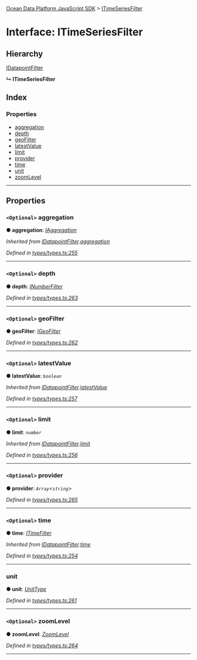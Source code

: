 [Ocean Data Platform JavaScript SDK](../README.md) > [ITimeSeriesFilter](../interfaces/itimeseriesfilter.md)

# Interface: ITimeSeriesFilter

## Hierarchy

 [IDatapointFilter](idatapointfilter.md)

**↳ ITimeSeriesFilter**

## Index

### Properties

* [aggregation](itimeseriesfilter.md#aggregation)
* [depth](itimeseriesfilter.md#depth)
* [geoFilter](itimeseriesfilter.md#geofilter)
* [latestValue](itimeseriesfilter.md#latestvalue)
* [limit](itimeseriesfilter.md#limit)
* [provider](itimeseriesfilter.md#provider)
* [time](itimeseriesfilter.md#time)
* [unit](itimeseriesfilter.md#unit)
* [zoomLevel](itimeseriesfilter.md#zoomlevel)

---

## Properties

<a id="aggregation"></a>

### `<Optional>` aggregation

**● aggregation**: *[IAggregation](iaggregation.md)*

*Inherited from [IDatapointFilter](idatapointfilter.md).[aggregation](idatapointfilter.md#aggregation)*

*Defined in [types/types.ts:255](https://github.com/C4IROcean/ODP-sdk-js/blob/cbd469b/source/types/types.ts#L255)*

___
<a id="depth"></a>

### `<Optional>` depth

**● depth**: *[INumberFilter](inumberfilter.md)*

*Defined in [types/types.ts:263](https://github.com/C4IROcean/ODP-sdk-js/blob/cbd469b/source/types/types.ts#L263)*

___
<a id="geofilter"></a>

### `<Optional>` geoFilter

**● geoFilter**: *[IGeoFilter](igeofilter.md)*

*Defined in [types/types.ts:262](https://github.com/C4IROcean/ODP-sdk-js/blob/cbd469b/source/types/types.ts#L262)*

___
<a id="latestvalue"></a>

### `<Optional>` latestValue

**● latestValue**: *`boolean`*

*Inherited from [IDatapointFilter](idatapointfilter.md).[latestValue](idatapointfilter.md#latestvalue)*

*Defined in [types/types.ts:257](https://github.com/C4IROcean/ODP-sdk-js/blob/cbd469b/source/types/types.ts#L257)*

___
<a id="limit"></a>

### `<Optional>` limit

**● limit**: *`number`*

*Inherited from [IDatapointFilter](idatapointfilter.md).[limit](idatapointfilter.md#limit)*

*Defined in [types/types.ts:256](https://github.com/C4IROcean/ODP-sdk-js/blob/cbd469b/source/types/types.ts#L256)*

___
<a id="provider"></a>

### `<Optional>` provider

**● provider**: *`Array`<`string`>*

*Defined in [types/types.ts:265](https://github.com/C4IROcean/ODP-sdk-js/blob/cbd469b/source/types/types.ts#L265)*

___
<a id="time"></a>

### `<Optional>` time

**● time**: *[ITimeFilter](itimefilter.md)*

*Inherited from [IDatapointFilter](idatapointfilter.md).[time](idatapointfilter.md#time)*

*Defined in [types/types.ts:254](https://github.com/C4IROcean/ODP-sdk-js/blob/cbd469b/source/types/types.ts#L254)*

___
<a id="unit"></a>

###  unit

**● unit**: *[UnitType](../enums/unittype.md)*

*Defined in [types/types.ts:261](https://github.com/C4IROcean/ODP-sdk-js/blob/cbd469b/source/types/types.ts#L261)*

___
<a id="zoomlevel"></a>

### `<Optional>` zoomLevel

**● zoomLevel**: *[ZoomLevel](../enums/zoomlevel.md)*

*Defined in [types/types.ts:264](https://github.com/C4IROcean/ODP-sdk-js/blob/cbd469b/source/types/types.ts#L264)*

___

